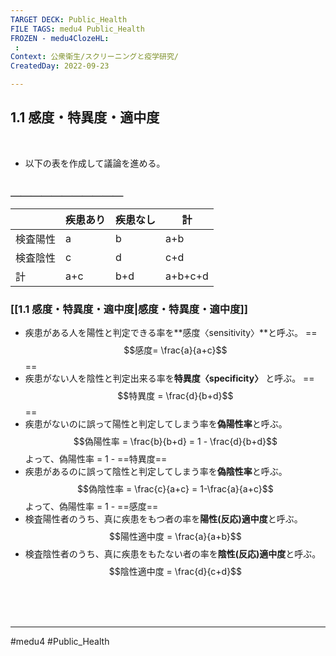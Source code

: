 ```yaml
---
TARGET DECK: Public_Health
FILE TAGS: medu4 Public_Health
FROZEN - medu4ClozeHL:
 : 
Context: 公衆衛生/スクリーニングと疫学研究/
CreatedDay: 2022-09-23

---
```


## 1.1 感度・特異度・適中度

<br>

- 以下の表を作成して議論を進める。
### ＿＿＿＿＿＿＿＿＿＿＿
| |疾患あり|疾患なし|計|
|---|---|---|---|
|検査陽性|a|b|a+b|
|検査陰性|c|d|c+d|
|計|a+c|b+d|a+b+c+d|

### [[1.1 感度・特異度・適中度\|感度・特異度・適中度]]
* 疾患がある人を陽性と判定できる率を**感度〈sensitivity〉**と呼ぶ。
	==$$感度= \frac{a}{a+c}$$==
* 疾患がない人を陰性と判定出来る率を**特異度〈specificity〉** と呼ぶ。
	==$$特異度 = \frac{d}{b+d}$$==
* 疾患がないのに誤って陽性と判定してしまう率を**偽陽性率**と呼ぶ。
	$$偽陽性率 = \frac{b}{b+d} = 1 - \frac{d}{b+d}$$
	よって、偽陽性率 = 1 - ==特異度==
* 疾患があるのに誤って陰性と判定してしまう率を**偽陰性率**と呼ぶ。
	$$偽陰性率 = \frac{c}{a+c} = 1-\frac{a}{a+c}$$
	よって、偽陽性率 = 1 - ==感度==
* 検査陽性者のうち、真に疾患をもつ者の率を**陽性(反応)適中度**と呼ぶ。
	$$陽性適中度 = \frac{a}{a+b}$$
* 検査陰性者のうち、真に疾患をもたない者の率を**陰性(反応)適中度**と呼ぶ。
	$$陰性適中度 = \frac{d}{c+d}$$
<!--ID: 1664685326121-->











<br><br><br>

---
#medu4 #Public_Health
